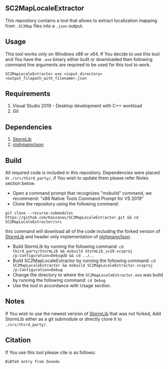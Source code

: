## SC2MapLocaleExtractor

This repository contains a tool that allows to extract localization mapping from ```.SC2Map``` files into a ```.json``` output.

## Usage

This tool works only on Windows x86 or x64.
If You decide to use this tool and You have the ```.exe``` binary either built or downloaded then following command line arguments are required to be used for this tool to work.

```
SC2MapLocaleExtractor.exe <input_directory> <output_filepath_with_filename>.json
```

## Requirements

1. Visual Studio 2019 - Desktop development with C++ workload
2. Git

## Dependencies

1. [StormLib](https://github.com/Kaszanas/StormLib)
2. [nlohmann/json](https://github.com/nlohmann/json)

## Build

All required code is included in this repository.
Dependencies were placed in ```./src/third_party/```, if You wish to update them please refer Notes section below.

- Open a command prompt that recognizes "msbuild" command, we recommend: "x86 Native Tools Command Prompt for VS 2019"
- Clone the repository using the following command:
```
git clone --recurse-submodules https://github.com/Kaszanas/SC2MapLocaleExtractor.git && cd SC2MapLocaleExtractor/src
```
this command will download all of the code including the forked version of [StormLib](https://github.com/Kaszanas/StormLib) and header only implementation of [nlohmann/json](https://github.com/nlohmann/json).

- Build StormLib by running the following command: ```cd third_party/StormLib && msbuild StormLib_vs19.vcxproj /p:Configuration=DebugUD && cd ../..```
- Build SC2MapLocaleExtractor by running the following command: ```cd SC2MapLocaleExtractor && msbuild SC2MapLocaleExtractor.vcxproj /p:Configuration=Debug```
- Change the directory to where the ```SC2MapLocaleExtractor.exe``` was build by running the following command: ```cd Debug```
- Use the tool in accordance with Usage section.

## Notes

If You wish to use the newest version of [StormLib](https://github.com/Kaszanas/StormLib) that was not forked, Add StormLib either as a git submodule or directly clone it to ```./src/third_party/```.

## Citation

If You use this tool please cite is as follows:

```
BiBTeX entry from Zenodo
```